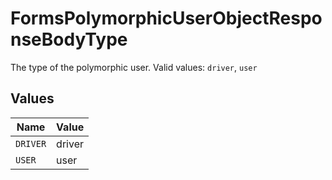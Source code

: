 # FormsPolymorphicUserObjectResponseBodyType

The type of the polymorphic user.  Valid values: `driver`, `user`


## Values

| Name     | Value    |
| -------- | -------- |
| `DRIVER` | driver   |
| `USER`   | user     |